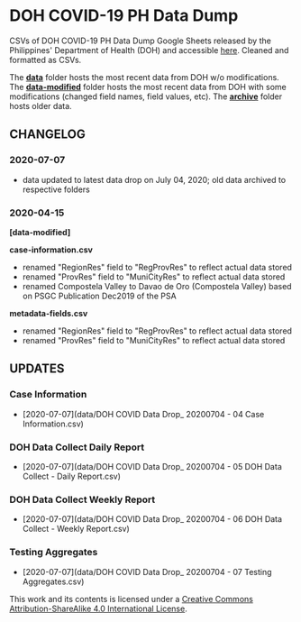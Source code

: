 # DOH COVID-19 PH Data Dump

CSVs of DOH COVID-19 PH Data Dump Google Sheets released by the Philippines' Department of Health (DOH) and accessible [here](https://docs.google.com/spreadsheets/d/1BLbrvgjkBWxr9g73xX9DLOqmbmuYyKc-_b8jIxCX1uo/htmlview#). Cleaned and formatted as CSVs.

The [**data**](/data) folder hosts the most recent data from DOH w/o modifications.
The [**data-modified**](/data-modified) folder hosts the most recent data from DOH with some modifications (changed field names, field values, etc).
The [**archive**](/archive) folder hosts older data.

## CHANGELOG
### 2020-07-07
* data updated to latest data drop on July 04, 2020; old data archived to respective folders

### 2020-04-15
**[data-modified]**

**case-information.csv**
* renamed "RegionRes" field to "RegProvRes" to reflect actual data stored
* renamed "ProvRes" field to "MuniCityRes" to reflect actual data stored
* renamed Compostela Valley to Davao de Oro (Compostela Valley) based on PSGC Publication Dec2019 of the PSA

**metadata-fields.csv**
* renamed "RegionRes" field to "RegProvRes" to reflect actual data stored
* renamed "ProvRes" field to "MuniCityRes" to reflect actual data stored

## UPDATES

### Case Information
 * [2020-07-07](data/DOH COVID Data Drop_ 20200704 - 04 Case Information.csv)

### DOH Data Collect Daily Report
 * [2020-07-07](data/DOH COVID Data Drop_ 20200704 - 05 DOH Data Collect - Daily Report.csv)

### DOH Data Collect Weekly Report
 * [2020-07-07](data/DOH COVID Data Drop_ 20200704 - 06 DOH Data Collect - Weekly Report.csv)

### Testing Aggregates
 * [2020-07-07](data/DOH COVID Data Drop_ 20200704 - 07 Testing Aggregates.csv)


This work and its contents is licensed under a <a rel="license" href="http://creativecommons.org/licenses/by-sa/4.0/">Creative Commons Attribution-ShareAlike 4.0 International License</a>.<br>

